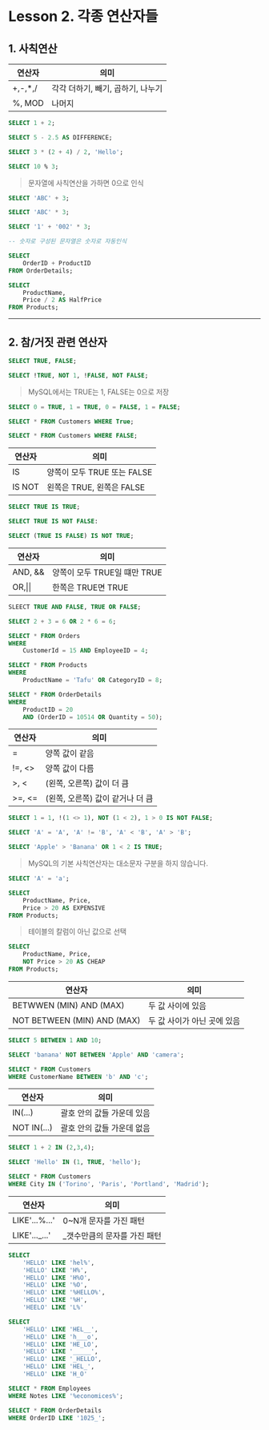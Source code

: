 # Lesson 2. 각종 연산자들

## 1. 사칙연산

|연산자|의미|
|----|---|
|+,-,*,/|각각 더하기, 빼기, 곱하기, 나누기|
|%, MOD|나머지|

```SQL
SELECT 1 + 2;
```

```SQL
SELECT 5 - 2.5 AS DIFFERENCE;
```

```SQL
SELECT 3 * (2 + 4) / 2, 'Hello';
```

```SQL
SELECT 10 % 3;
```

> 문자열에 사칙연산을 가하면 0으로 인식

```SQL
SELECT 'ABC' + 3;
```

```SQL
SELECT 'ABC' * 3;
```

```SQL
SELECT '1' + '002' * 3;

-- 숫자로 구성된 문자열은 숫자로 자동인식
```

```SQL
SELECT
    OrderID + ProductID
FROM OrderDetails;
```

```SQL
SELECT
    ProductName,
    Price / 2 AS HalfPrice
FROM Products;
```

--- 

## 2. 참/거짓 관련 연산자

```SQL
SELECT TRUE, FALSE;
```

```SQL
SELECT !TRUE, NOT 1, !FALSE, NOT FALSE;
```

> MySQL에서는 TRUE는 1, FALSE는 0으로 저장

```SQL
SELECT 0 = TRUE, 1 = TRUE, 0 = FALSE, 1 = FALSE;
```

```SQL
SELECT * FROM Customers WHERE True;
```

```SQL
SELECT * FROM Customers WHERE FALSE;
```

|연산자|의미|
|----|---|
|IS| 양쪽이 모두 TRUE 또는 FALSE|
|IS NOT|왼쪽은 TRUE, 왼쪽은 FALSE|

```SQL
SELECT TRUE IS TRUE;
```

```SQL
SELECT TRUE IS NOT FALSE:
```

```SQL
SELECT (TRUE IS FALSE) IS NOT TRUE;
```

|연산자|의미|
|----|---|
|AND, &&|양쪽이 모두 TRUE일 떄만 TRUE|
|OR,\|\| | 한쪽은 TRUE면 TRUE|

```SQL
SLEECT TRUE AND FALSE, TRUE OR FALSE;
```

```SQL
SELECT 2 + 3 = 6 OR 2 * 6 = 6;
```

```SQL
SELECT * FROM Orders
WHERE
    CustomerId = 15 AND EmployeeID = 4;
```

```SQL
SELECT * FROM Products
WHERE
    ProductName = 'Tafu' OR CategoryID = 8;
```

``` SQL
SELECT * FROM OrderDetails
WHERE
    ProductID = 20
    AND (OrderID = 10514 OR Quantity = 50);
```

|연산자|의미|
|----|---|
| =  |양쪽 값이 같음|
| !=, <> | 양쪽 값이 다름|
| >, < | (왼쪽, 오른쪽) 값이 더 큼|
| >=, <= | (왼쪽, 오른쪽) 값이 같거나 더 큼|

```SQL
SELECT 1 = 1, !(1 <> 1), NOT (1 < 2), 1 > 0 IS NOT FALSE;
```

```SQL
SELECT 'A' = 'A', 'A' != 'B', 'A' < 'B', 'A' > 'B';
```

``` SQL
SELECT 'Apple' > 'Banana' OR 1 < 2 IS TRUE;
```

> MySQL의 기본 사칙연산자는 대소문자 구분을 하지 않습니다.

```SQL
SELECT 'A' = 'a';
```

```SQL
SELECT
    ProductName, Price,
    Price > 20 AS EXPENSIVE
FROM Products;
```

> 테이블의 칼럼이 아닌 값으로 선택

```SQL
SELECT 
    ProductName, Price,
    NOT Price > 20 AS CHEAP
FROM Products;
```

|연산자|의미|
|----|---|
|BETWWEN (MIN) AND (MAX)|두 값 사이에 있음|
|NOT BETWEEN (MIN) AND (MAX)|두 값 사이가 아닌 곳에 있음|

```SQL
SELECT 5 BETWEEN 1 AND 10;
```

```SQL
SELECT 'banana' NOT BETWEEN 'Apple' AND 'camera';
```

```SQL
SELECT * FROM Customers
WHERE CustomerName BETWEEN 'b' AND 'c';
```

|연산자|의미|
|----|---|
|IN(...)|괄호 안의 값들 가운데 있음|
|NOT IN(...)|괄호 안의 값들 가운데 없음|


```SQL
SELECT 1 + 2 IN (2,3,4);
```

```SQL
SELECT 'Hello' IN (1, TRUE, 'hello');
```

```SQL
SELECT * FROM Customers
WHERE City IN ('Torino', 'Paris', 'Portland', 'Madrid');
```

|연산자|의미|
|----|----|
|LIKE'...%...'|0~N개 문자를 가진 패턴|
|LIKE'..._...'|_갯수만큼의 문자를 가진 패턴|

```SQL
SELECT
    'HELLO' LIKE 'hel%',
    'HELLO' LIKE 'H%',
    'HELLO' LIKE 'H%O',
    'HELLO' LIKE '%O',
    'HELLO' LIKE '%HELLO%',
    'HELLO' LIKE '%H',
    'HEELO' LIKE 'L%'
```

```SQL
SELECT 
    'HELLO' LIKE 'HEL__',
    'HELLO' LIKE 'h___o',
    'HELLO' LIKE 'HE_LO',
    'HELLO' LIKE '_____',
    'HELLO' LIKE '_HELLO',
    'HELLO' LIKE 'HEL_',
    'HELLO' LIKE 'H_O'
```

```SQL
SELECT * FROM Employees
WHERE Notes LIKE '%economices%';
```

```SQL
SELECT * FROM OrderDetails
WHERE OrderID LIKE '1025_';
```